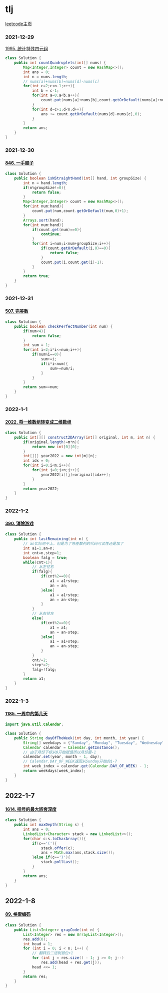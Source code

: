 # tlj

[leetcode主页](https://leetcode-cn.com/u/lechrond/)

### 2021-12-29

[1995. 统计特殊四元组](https://leetcode-cn.com/problems/count-special-quadruplets/)

```java
class Solution {
    public int countQuadruplets(int[] nums) {
        Map<Integer,Integer> count = new HashMap<>();
        int ans = 0;
        int n = nums.length;
        // nums[a]+nums[b]=nums[d]-nums[c]
        for(int c=2;c<n-1;c++){
            int b = c-1;
            for(int a=0;a<b;a++){                
                count.put(nums[a]+nums[b],count.getOrDefault(nums[a]+nums[b],0)+1);
            }
            for(int d=c+1;d<n;d++){
                ans += count.getOrDefault(nums[d]-nums[c],0);
            }
        }
        return ans;
    }
}
```

### 2021-12-30

#### [846. 一手顺子](https://leetcode-cn.com/problems/hand-of-straights/)

```java
class Solution {
    public boolean isNStraightHand(int[] hand, int groupSize) {
        int n = hand.length;
        if(n%groupSize!=0){
            return false;
        }
        Map<Integer,Integer> count = new HashMap<>();
        for(int num:hand){
            count.put(num,count.getOrDefault(num,0)+1);
        }
        Arrays.sort(hand);
        for(int num:hand){
            if(count.get(num)==0){
                continue;
            }
            for(int i=num;i<num+groupSize;i++){
                if(count.getOrDefault(i,0)==0){
                    return false;
                }
                count.put(i,count.get(i)-1);
            }
        }
        return true;
    }
}
```

### 2021-12-31

#### [507. 完美数](https://leetcode-cn.com/problems/perfect-number/)

```java
class Solution {
    public boolean checkPerfectNumber(int num) {
        if(num<4){
            return false;
        }
        int sum = 1;
        for(int i=2;i*i<=num;i++){
            if(num%i==0){
                sum+=i;
                if(i*i<num){
                    sum+=num/i;
                }
            }
        }
        return sum==num;
    }
}
```

### 2022-1-1

#### [2022. 将一维数组转变成二维数组](https://leetcode-cn.com/problems/convert-1d-array-into-2d-array/)

```java
class Solution {
    public int[][] construct2DArray(int[] original, int m, int n) {
        if(original.length!=m*n){
            return new int[0][0];
        }
        int[][] year2022 = new int[m][n];
        int idx = 0;
        for(int i=0;i<m;i++){
            for(int j=0;j<n;j++){
                year2022[i][j]=original[idx++];
            }
        }
        return year2022;
    }
}
```

### 2022-1-2

#### [390. 消除游戏](https://leetcode-cn.com/problems/elimination-game/)

```java
class Solution {
    public int lastRemaining(int n) {
        // an实际用不上，但是为了等差数列的代码可读性还是加了
        int a1=1,an=n;
        int cnt=n,step=1;
        boolean falg = true;
        while(cnt>1){
            // 从左往右
            if(falg){
                if(cnt%2==0){
                    a1 = a1+step;
                    an = an;
                }else{
                    a1 = a1+step;
                    an = an-step;
                }
            }
            // 从右往左
            else{
                if(cnt%2==0){
                    a1 = a1;
                    an = an-step;
                }else{
                    a1 = a1+step;
                    an = an-step;
                }
            }
            cnt/=2;
            step*=2;
            falg=!falg;
        }
        return a1;
    }
}
```

### 2022-1-3

#### [1185. 一周中的第几天](https://leetcode-cn.com/problems/day-of-the-week/)

```java
import java.util.Calendar;

class Solution {
    public String dayOfTheWeek(int day, int month, int year) {
        String[] weekdays = {"Sunday", "Monday", "Tuesday", "Wednesday", "Thursday", "Friday", "Saturday"};
        Calendar calendar = Calendar.getInstance();
        // 由于月份下标从0开始赋值所以月份要-1
        calendar.set(year, month - 1, day);
        // Calendar.DAY_OF_WEEK返回从Sunday开始的1-7
        int week_index = calendar.get(Calendar.DAY_OF_WEEK) - 1;
        return weekdays[week_index];
    }
}
```

## 2022-1-7

#### [1614. 括号的最大嵌套深度](https://leetcode-cn.com/problems/maximum-nesting-depth-of-the-parentheses/)

```java
class Solution {
    public int maxDepth(String s) {
        int ans = 0;
        LinkedList<Character> stack = new LinkedList<>();
        for(char c:s.toCharArray()){
            if(c=='('){
                stack.offer(c);
                ans = Math.max(ans,stack.size());
            }else if(c==')'){
                stack.pollLast();
            }
        }
        return ans;
    }
}
```

## 2022-1-8

#### [89. 格雷编码](https://leetcode-cn.com/problems/gray-code/)

```java
class Solution {
    public List<Integer> grayCode(int n) {
        List<Integer> res = new ArrayList<Integer>();
        res.add(0);
        int head = 1;
        for (int i = 0; i < n; i++) {
            // 翻转后二进制首位+1
            for (int j = res.size() - 1; j >= 0; j--)
                res.add(head + res.get(j));
            head <<= 1;
        }
        return res;
    }
}
```






